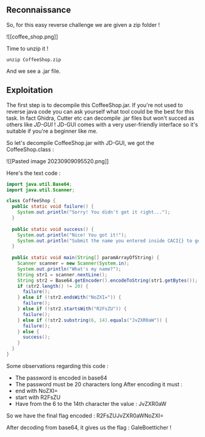 ## Reconnaissance

So, for this easy reverse challenge we are given a zip folder !

![[coffee_shop.png]]

Time to unzip it !

```
unzip CoffeeShop.zip
```

And we see a .jar file.
## Exploitation

The first step is to decompile this CoffeeShop.jar. If you're not used to reverse java code you can ask yourself what tool could be the best for this task. In fact Ghidra, Cutter etc can decompile .jar files but won't succed as others like _JD-GUI_ ! JD-GUI comes with a very user-friendly interface so it's suitable if you're a beginner like me.

So let's decompile CoffeeShop.jar with JD-GUI, we got the CoffeeShop.class :

![[Pasted image 20230909095520.png]]

Here's the text code :

```java
import java.util.Base64;
import java.util.Scanner;

class CoffeeShop {
  public static void failure() {
    System.out.println("Sorry! You didn't get it right...");
  }
  
  public static void success() {
    System.out.println("Nice! You got it!");
    System.out.println("Submit the name you entered inside CACI{} to get points!");
  }
  
  public static void main(String[] paramArrayOfString) {
    Scanner scanner = new Scanner(System.in);
    System.out.println("What's my name?");
    String str1 = scanner.nextLine();
    String str2 = Base64.getEncoder().encodeToString(str1.getBytes());
    if (str2.length() != 20) {
      failure();
    } else if (!str2.endsWith("NoZXI=")) {
      failure();
    } else if (!str2.startsWith("R2FsZU")) {
      failure();
    } else if (!str2.substring(6, 14).equals("JvZXR0aW")) {
      failure();
    } else {
      success();
    } 
  }
}
```

Some observations regarding this code :
- The password is encoded in base64
- The password must be 20 characters long
After encoding it must :
- end with NoZXI=
- start with R2FsZU
- Have from the 6 to the 14th character the value : JvZXR0aW

So we have the final flag encoded :
R2FsZUJvZXR0aWNoZXI=

After decoding from base64, it gives us the flag : GaleBoetticher !

